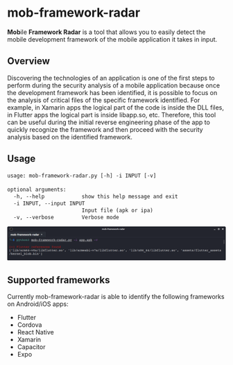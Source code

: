 # mob-framework-radar

**Mob**ile **Framework Radar** is a tool that allows you to easily detect the mobile development framework of the mobile application it takes in input.

## Overview

Discovering the technologies of an application is one of the first steps to perform during the security analysis of a mobile application because once the development framework has been identified, it is possible to focus on the analysis of critical files of the specific framework identified.
For example, in Xamarin apps the logical part of the code is inside the DLL files, in Flutter apps the logical part is inside libapp.so, etc.
Therefore, this tool can be useful during the initial reverse engineering phase of the app to quickly recognize the framework and then proceed with the security analysis based on the identified framework.


## Usage

```
usage: mob-framework-radar.py [-h] -i INPUT [-v]

optional arguments:
  -h, --help            show this help message and exit
  -i INPUT, --input INPUT
                        Input file (apk or ipa)
  -v, --verbose         Verbose mode
```

![Screenshot of mob-framework-radar](/images/screenshot.png)


## Supported frameworks

Currently mob-framework-radar is able to identify the following frameworks on Android/iOS apps:
- Flutter
- Cordova
- React Native
- Xamarin
- Capacitor
- Expo

